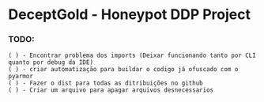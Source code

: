 # DeceptGold - Honeypot DDP Project

###  TODO:
```
( ) - Encontrar problema dos imports (Deixar funcionando tanto por CLI quanto por debug da IDE)
( ) - criar automatização para buildar o codigo já ofuscado com o pyarmor
( ) - Fazer o dist para todas as ditribuições no github 
( ) - Criar um arquivo para apagar arquivos desnecessarios
```
